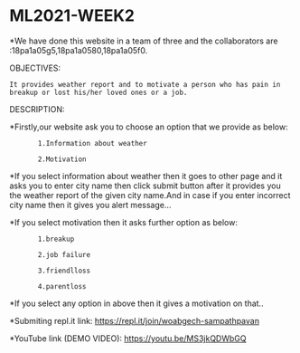 # ML2021-WEEK2


*We have done this website in a team of three and the collaborators are :18pa1a05g5,18pa1a0580,18pa1a05f0.

 OBJECTIVES: 
 
    It provides weather report and to motivate a person who has pain in breakup or lost his/her loved ones or a job.
 
 DESCRIPTION:
 
   *Firstly,our website ask you to choose an option that we provide as below:
   
           1.Information about weather
           
           2.Motivation
                
   *If you select information about weather then it goes to other page and it asks you to enter city name then click submit button after it provides you the weather                  report of the given city name.And in case if you enter incorrect city name then it gives you alert message...

   *If you select motivation then it asks further option as below:
   
           1.breakup
           
           2.job failure
           
           3.friendlloss
           
           4.parentloss
           
   *If you select any option in above then it gives a motivation on that..

   *Submiting repl.it link: https://repl.it/join/woabgech-sampathpavan
      

   *YouTube link (DEMO VIDEO): https://youtu.be/MS3jkQDWbGQ
  







         
